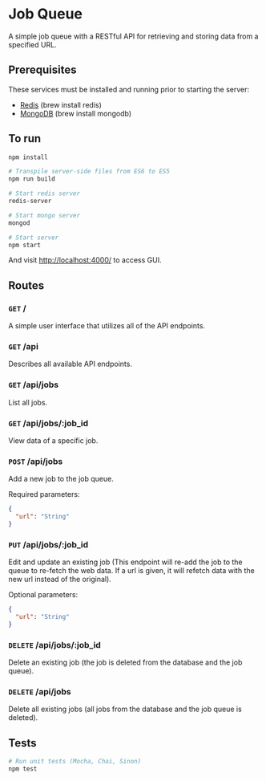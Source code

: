 # Job Queue

A simple job queue with a RESTful API for retrieving and storing data from a specified URL.

## Prerequisites
These services must be installed and running prior to starting the server:
- [Redis](http://redis.io/) 
(brew install redis)
- [MongoDB](https://www.mongodb.com/) 
(brew install mongodb)

## To run

```sh
npm install

# Transpile server-side files from ES6 to ES5
npm run build

# Start redis server
redis-server

# Start mongo server
mongod

# Start server
npm start
```

And visit <http://localhost:4000/> to access GUI.

## Routes
### `GET` /
A simple user interface that utilizes all of the API endpoints.

### `GET` /api
Describes all available API endpoints.

### `GET` /api/jobs
List all jobs.

### `GET` /api/jobs/:job_id
View data of a specific job.

### `POST` /api/jobs
Add a new job to the job queue.

Required parameters:
```json
{
  "url": "String"
}
```

### `PUT` /api/jobs/:job_id
Edit and update an existing job
(This endpoint will re-add the job to the queue to re-fetch the web data.
  If a url is given, it will refetch data with the new url instead of the original).

Optional parameters:
```json
{
  "url": "String"
}
```

### `DELETE` /api/jobs/:job_id
Delete an existing job (the job is deleted from the database and the job queue).

### `DELETE` /api/jobs
Delete all existing jobs (all jobs from the database and the job queue is deleted).

## Tests
```sh
# Run unit tests (Mocha, Chai, Sinon)
npm test
```
